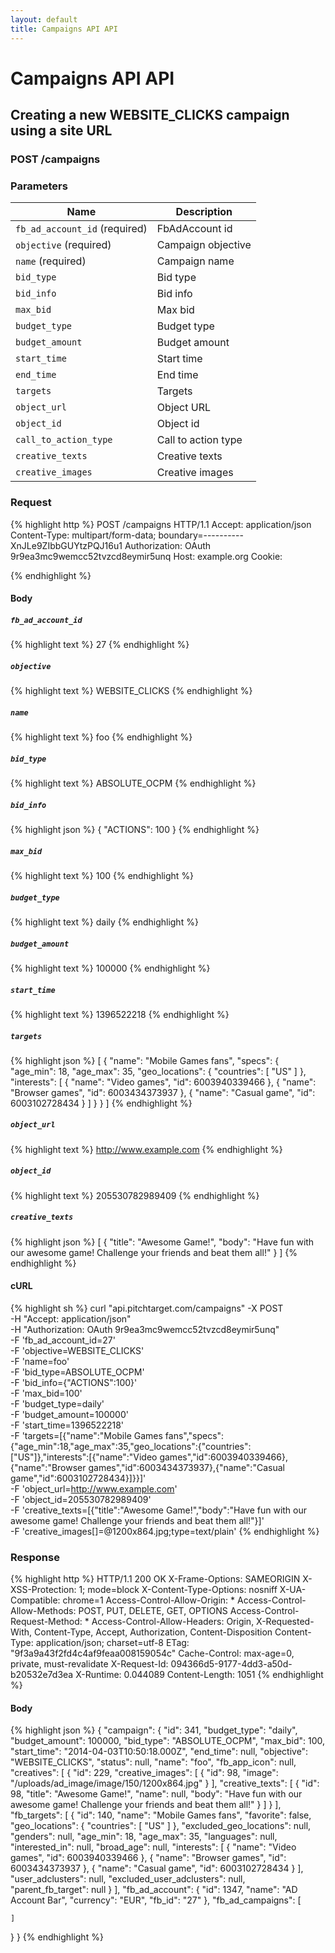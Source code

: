 ```yaml
---
layout: default
title: Campaigns API API
---
```


# Campaigns API API

## Creating a new WEBSITE_CLICKS campaign using a site URL

### POST /campaigns


### Parameters

Name | Description |
-----|-------------|
`fb_ad_account_id` (required) | FbAdAccount id |
`objective` (required) | Campaign objective |
`name` (required) | Campaign name |
`bid_type`  | Bid type |
`bid_info`  | Bid info |
`max_bid`  | Max bid |
`budget_type`  | Budget type |
`budget_amount`  | Budget amount |
`start_time`  | Start time |
`end_time`  | End time |
`targets`  | Targets |
`object_url`  | Object URL |
`object_id`  | Object id |
`call_to_action_type`  | Call to action type |
`creative_texts`  | Creative texts |
`creative_images`  | Creative images |

### Request

{% highlight http %}
POST /campaigns HTTP/1.1
Accept: application/json
Content-Type: multipart/form-data; boundary=----------XnJLe9ZIbbGUYtzPQJ16u1
Authorization: OAuth 9r9ea3mc9wemcc52tvzcd8eymir5unq
Host: example.org
Cookie: 

{% endhighlight %}

#### Body

##### `fb_ad_account_id`

{% highlight text %}
27
{% endhighlight %}

##### `objective`

{% highlight text %}
WEBSITE_CLICKS
{% endhighlight %}

##### `name`

{% highlight text %}
foo
{% endhighlight %}

##### `bid_type`

{% highlight text %}
ABSOLUTE_OCPM
{% endhighlight %}

##### `bid_info`

{% highlight json %}
{
  "ACTIONS": 100
}
{% endhighlight %}

##### `max_bid`

{% highlight text %}
100
{% endhighlight %}

##### `budget_type`

{% highlight text %}
daily
{% endhighlight %}

##### `budget_amount`

{% highlight text %}
100000
{% endhighlight %}

##### `start_time`

{% highlight text %}
1396522218
{% endhighlight %}

##### `targets`

{% highlight json %}
[
  {
    "name": "Mobile Games fans",
    "specs": {
      "age_min": 18,
      "age_max": 35,
      "geo_locations": {
        "countries": [
          "US"
        ]
      },
      "interests": [
        {
          "name": "Video games",
          "id": 6003940339466
        },
        {
          "name": "Browser games",
          "id": 6003434373937
        },
        {
          "name": "Casual game",
          "id": 6003102728434
        }
      ]
    }
  }
]
{% endhighlight %}

##### `object_url`

{% highlight text %}
http://www.example.com
{% endhighlight %}

##### `object_id`

{% highlight text %}
205530782989409
{% endhighlight %}

##### `creative_texts`

{% highlight json %}
[
  {
    "title": "Awesome Game!",
    "body": "Have fun with our awesome game! Challenge your friends and beat them all!"
  }
]
{% endhighlight %}


#### cURL

{% highlight sh %}
curl "api.pitchtarget.com/campaigns" -X POST \
	-H "Accept: application/json" \
	-H "Authorization: OAuth 9r9ea3mc9wemcc52tvzcd8eymir5unq" \
	-F 'fb_ad_account_id=27' \
	-F 'objective=WEBSITE_CLICKS' \
	-F 'name=foo' \
	-F 'bid_type=ABSOLUTE_OCPM' \
	-F 'bid_info={"ACTIONS":100}' \
	-F 'max_bid=100' \
	-F 'budget_type=daily' \
	-F 'budget_amount=100000' \
	-F 'start_time=1396522218' \
	-F 'targets=[{"name":"Mobile Games fans","specs":{"age_min":18,"age_max":35,"geo_locations":{"countries":["US"]},"interests":[{"name":"Video games","id":6003940339466},{"name":"Browser games","id":6003434373937},{"name":"Casual game","id":6003102728434}]}}]' \
	-F 'object_url=http://www.example.com' \
	-F 'object_id=205530782989409' \
	-F 'creative_texts=[{"title":"Awesome Game!","body":"Have fun with our awesome game! Challenge your friends and beat them all!"}]' \
	-F 'creative_images[]=@1200x864.jpg;type=text/plain'
{% endhighlight %}

### Response

{% highlight http %}
HTTP/1.1 200 OK
X-Frame-Options: SAMEORIGIN
X-XSS-Protection: 1; mode=block
X-Content-Type-Options: nosniff
X-UA-Compatible: chrome=1
Access-Control-Allow-Origin: *
Access-Control-Allow-Methods: POST, PUT, DELETE, GET, OPTIONS
Access-Control-Request-Method: *
Access-Control-Allow-Headers: Origin, X-Requested-With, Content-Type, Accept, Authorization, Content-Disposition
Content-Type: application/json; charset=utf-8
ETag: "9f3a9a43f2fd4c4af9feaa008159054c"
Cache-Control: max-age=0, private, must-revalidate
X-Request-Id: 094366d5-9177-4dd3-a50d-b20532e7d3ea
X-Runtime: 0.044089
Content-Length: 1051
{% endhighlight %}

#### Body

{% highlight json %}
{
  "campaign": {
    "id": 341,
    "budget_type": "daily",
    "budget_amount": 100000,
    "bid_type": "ABSOLUTE_OCPM",
    "max_bid": 100,
    "start_time": "2014-04-03T10:50:18.000Z",
    "end_time": null,
    "objective": "WEBSITE_CLICKS",
    "status": null,
    "name": "foo",
    "fb_app_icon": null,
    "creatives": [
      {
        "id": 229,
        "creative_images": [
          {
            "id": 98,
            "image": "/uploads/ad_image/image/150/1200x864.jpg"
          }
        ],
        "creative_texts": [
          {
            "id": 98,
            "title": "Awesome Game!",
            "name": null,
            "body": "Have fun with our awesome game! Challenge your friends and beat them all!"
          }
        ]
      }
    ],
    "fb_targets": [
      {
        "id": 140,
        "name": "Mobile Games fans",
        "favorite": false,
        "geo_locations": {
          "countries": [
            "US"
          ]
        },
        "excluded_geo_locations": null,
        "genders": null,
        "age_min": 18,
        "age_max": 35,
        "languages": null,
        "interested_in": null,
        "broad_age": null,
        "interests": [
          {
            "name": "Video games",
            "id": 6003940339466
          },
          {
            "name": "Browser games",
            "id": 6003434373937
          },
          {
            "name": "Casual game",
            "id": 6003102728434
          }
        ],
        "user_adclusters": null,
        "excluded_user_adclusters": null,
        "parent_fb_target": null
      }
    ],
    "fb_ad_account": {
      "id": 1347,
      "name": "AD Account Bar",
      "currency": "EUR",
      "fb_id": "27"
    },
    "fb_ad_campaigns": [

    ]
  }
}
{% endhighlight %}

